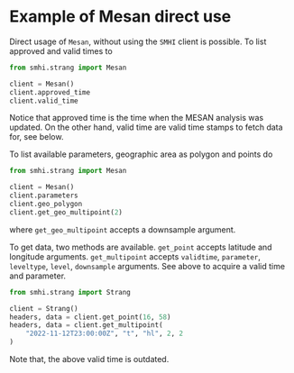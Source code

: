 # Example of Mesan direct use

Direct usage of `Mesan`, without using the `SMHI` client is possible.
To list approved and valid times to

```python
from smhi.strang import Mesan

client = Mesan()
client.approved_time
client.valid_time
```

Notice that approved time is the time when the MESAN analysis was updated.
On the other hand, valid time are valid time stamps to fetch data for,
see below.

To list available parameters, geographic area as polygon and points do

```python
from smhi.strang import Mesan

client = Mesan()
client.parameters
client.geo_polygon
client.get_geo_multipoint(2)
```

where `get_geo_multipoint` accepts a downsample argument.

To get data, two methods are available.
`get_point` accepts latitude and longitude arguments.
`get_multipoint` accepts `validtime`, `parameter`,
`leveltype`, `level`, `downsample` arguments.
See above to acquire a valid time and parameter.

```python
from smhi.strang import Strang

client = Strang()
headers, data = client.get_point(16, 58)
headers, data = client.get_multipoint(
    "2022-11-12T23:00:00Z", "t", "hl", 2, 2
)
```

Note that, the above valid time is outdated.
